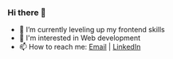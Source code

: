 ### Hi there 👋

- 🌱 I’m currently leveling up my frontend skills
- 🤔 I'm interested in Web development
- 📫 How to reach me: [Email](mailto:khan.mz@hotmail.com) | [LinkedIn](https://www.linkedin.com/in/mohammed-zakaria-khan)

<!--
**zaks276/zaks276** is a ✨ _special_ ✨ repository because its `README.md` (this file) appears on your GitHub profile.

Here are some ideas to get you started:

- 🔭 I’m currently working on ...
- 🌱 I’m currently learning ...
- 👯 I’m looking to collaborate on ...
- 🤔 I’m looking for help with ...
- 💬 Ask me about ...
- 📫 How to reach me: ...
- 😄 Pronouns: ...
- ⚡ Fun fact: ...
-->
